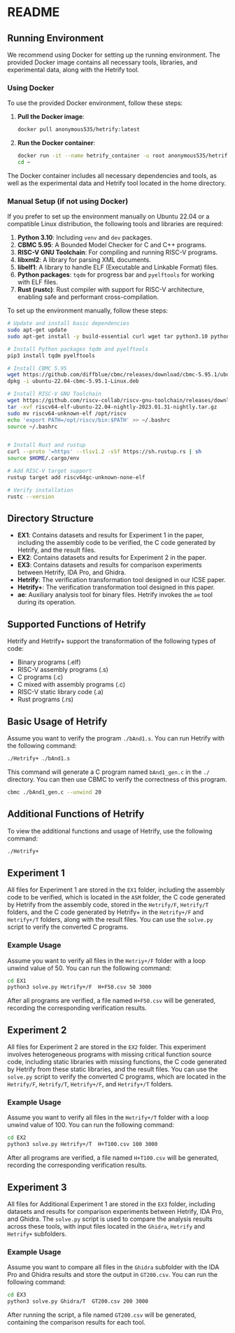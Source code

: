 # README

## Running Environment

We recommend using Docker for setting up the running environment. The provided Docker image contains all necessary tools, libraries, and experimental data, along with the Hetrify tool.

### Using Docker

To use the provided Docker environment, follow these steps:

1. **Pull the Docker image**:

    ```sh
    docker pull anonymous535/hetrify:latest
    ```

2. **Run the Docker container**:

    ```sh
    docker run -it --name hetrify_container -u root anonymous535/hetrify:latest /bin/bash
    cd ~
    ```

The Docker container includes all necessary dependencies and tools, as well as the experimental data and Hetrify tool located in the home directory.

### Manual Setup (if not using Docker)

If you prefer to set up the environment manually on Ubuntu 22.04 or a compatible Linux distribution, the following tools and libraries are required:

1. **Python 3.10**: Including `venv` and `dev` packages.
2. **CBMC 5.95**: A Bounded Model Checker for C and C++ programs.
3. **RISC-V GNU Toolchain**: For compiling and running RISC-V programs.
4. **libxml2**: A library for parsing XML documents.
5. **libelf1**: A library to handle ELF (Executable and Linkable Format) files.
6. **Python packages**: `tqdm` for progress bar and `pyelftools` for working with ELF files.
7. **Rust (rustc)**: Rust compiler with support for RISC-V architecture, enabling safe and performant cross-compilation.

To set up the environment manually, follow these steps:
```sh
# Update and install basic dependencies
sudo apt-get update
sudo apt-get install -y build-essential curl wget tar python3.10 python3.10-venv python3.10-dev bash-completion libxml2 libelf-dev python3-pip

# Install Python packages tqdm and pyelftools
pip3 install tqdm pyelftools

# Install CBMC 5.95
wget https://github.com/diffblue/cbmc/releases/download/cbmc-5.95.1/ubuntu-22.04-cbmc-5.95.1-Linux.deb
dpkg -i ubuntu-22.04-cbmc-5.95.1-Linux.deb

# Install RISC-V GNU Toolchain
wget https://github.com/riscv-collab/riscv-gnu-toolchain/releases/download/2023.01.31/riscv64-elf-ubuntu-22.04-nightly-2023.01.31-nightly.tar.gz
tar -xvf riscv64-elf-ubuntu-22.04-nightly-2023.01.31-nightly.tar.gz
sudo mv riscv64-unknown-elf /opt/riscv
echo 'export PATH=/opt/riscv/bin:$PATH' >> ~/.bashrc
source ~/.bashrc


# Install Rust and rustup
curl --proto '=https' --tlsv1.2 -sSf https://sh.rustup.rs | sh
source $HOME/.cargo/env

# Add RISC-V target support
rustup target add riscv64gc-unknown-none-elf

# Verify installation
rustc --version
```



## Directory Structure

- **EX1**: Contains datasets and results for Experiment 1 in the paper, including the assembly code to be verified, the C code generated by Hetrify, and the result files.
- **EX2**: Contains datasets and results for Experiment 2 in the paper.
- **EX3**: Contains datasets and results for comparison experiments between Hetrify, IDA Pro, and Ghidra.
- **Hetrify**: The verification transformation tool designed in our ICSE paper.
- **Hetrify+**: The verification transformation tool designed in this paper.
- **ae**: Auxiliary analysis tool for binary files. Hetrify invokes the `ae` tool during its operation.
## Supported Functions of Hetrify

Hetrify and Hetrify+ support the transformation of the following types of code:
- Binary programs (.elf)
- RISC-V assembly programs (.s)
- C programs (.c)
- C mixed with assembly programs (.c)
- RISC-V static library code (.a)
- Rust programs (.rs)
## Basic Usage of Hetrify

Assume you want to verify the program `./bAnd1.s`. You can run Hetrify with the following command:

```sh
./Hetrify+ ./bAnd1.s
```

This command will generate a C program named `bAnd1_gen.c` in the `./` directory. You can then use CBMC to verify the correctness of this program.

```sh
cbmc ./bAnd1_gen.c --unwind 20
```
## Additional Functions of Hetrify

To view the additional functions and usage of Hetrify, use the following command:

```sh
./Hetrify+
```

## Experiment 1

All files for Experiment 1 are stored in the `EX1` folder, including the assembly code to be verified, which is located in the `ASM` folder, the C code generated by Hetrify from the assembly code, stored in the `Hetrify/F`, `Hetrify/T` folders, and the C code generated by Hetrify+ in the `Hetrify+/F` and `Hetrify+/T` folders, along with the result files. You can use the `solve.py` script to verify the converted C programs.



### Example Usage

Assume you want to verify all files in the `Hetriy+/F` folder with a loop unwind value of 50. You can run the following command:

```sh
cd EX1
python3 solve.py Hetrify+/F  H+F50.csv 50 3000
```

After all programs are verified, a file named `H+F50.csv` will be generated, recording the corresponding verification results.

## Experiment 2

All files for Experiment 2 are stored in the `EX2` folder. This experiment involves heterogeneous programs with missing critical function source code, including static libraries with missing functions, the C code generated by Hetrify from these static libraries, and the result files. You can use the `solve.py` script to verify the converted C programs, which are located in the `Hetrify/F`, `Hetrify/T`, `Hetrify+/F`, and `Hetrify+/T` folders.


### Example Usage

Assume you want to verify all files in the `Hetrify+/T` folder with a loop unwind value of 100. You can run the following command:

```sh
cd EX2
python3 solve.py Hetrify+/T  H+T100.csv 100 3000
```

After all programs are verified, a file named `H+T100.csv` will be generated, recording the corresponding verification results.


## Experiment 3

All files for Additional Experiment 1 are stored in the `EX3` folder, including datasets and results for comparison experiments between Hetrify, IDA Pro, and Ghidra. The `solve.py` script is used to compare the analysis results across these tools, with input files located in the `Ghidra`, `Hetrify` and `Hetrify+` subfolders.

### Example Usage

Assume you want to compare all files in the `Ghidra` subfolder with the IDA Pro and Ghidra results and store the output in `GT200.csv`. You can run the following command:

```sh
cd EX3
python3 solve.py Ghidra/T  GT200.csv 200 3000
```

After running the script, a file named `GT200.csv` will be generated, containing the comparison results for each tool.
